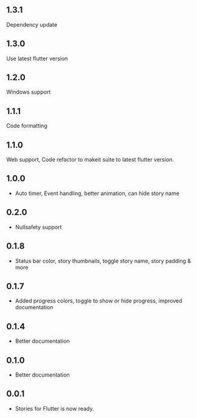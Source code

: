 ## 1.3.1
Dependency update

## 1.3.0
Use latest flutter version

## 1.2.0
Windows support

## 1.1.1

Code formatting

## 1.1.0

Web support, Code refactor to makeit suite to latest flutter version.

## 1.0.0

* Auto timer, Event handling, better animation, can hide story name

## 0.2.0

* Nullsafety support

## 0.1.8

* Status bar color, story thumbnails, toggle story name, story padding & more

## 0.1.7

* Added progress colors, toggle to show or hide progress, improved documentation

## 0.1.4

* Better documentation

## 0.1.0

* Better documentation

## 0.0.1

* Stories for Flutter is now ready.


